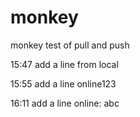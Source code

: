 # monkey
monkey test of pull and push

15:47 add a line from local

15:55 add a line online123

16:11 add a line online: abc
